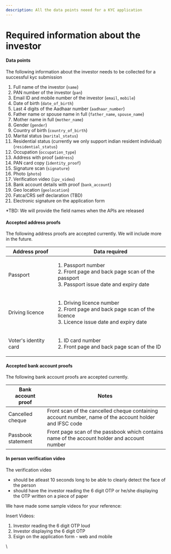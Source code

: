 ```yaml
---
description: All the data points neeed for a KYC application
---
```


# Required information about the investor

#### Data points <a href="#data-points" id="data-points"></a>

The following information about the investor needs to be collected for a successful kyc submission

1. Full name of the investor (`name`)
2. PAN number of the investor (`pan`)
3. Email ID and mobile number of the investor (`email`, `mobile`)
4. Date of birth (`date_of_birth`)
5. Last 4 digits of the Aadhaar number (`aadhaar_number`)
6. Father name or spouse name in full (`father_name`, `spouse_name`)
7. Mother name in full (`mother_name`)
8. Gender (`gender`)
9. Country of birth (`country_of_birth`)
10. Marital status (`marital_status`)
11. Residential status (currently we only support indian resident individual) (`residential_status`)
12. Occupation (`occupation_type`)
13. Address with proof (`address`)
14. PAN card copy (`identity_proof`)
15. Signature scan (`signature`)
16. Photo (`photo`)
17. Verification video (`ipv_video`)
18. Bank account details with proof (`bank_account`)
19. Geo location (`geolocation`)
20. Fatca/CRS self declaration (TBD)
21. Electronic signature on the application form

\*TBD: We will provide the field names when the APIs are released

#### Accepted address proofs <a href="#accepted-address-proofs" id="accepted-address-proofs"></a>

The following address proofs are accepted currently. We will include more in the future.

| Address proof         | Data required                                                                                                                |
| --------------------- | ---------------------------------------------------------------------------------------------------------------------------- |
| Passport              | <p>1. Passport number<br>2. Front page and back page scan of the passport<br>3. Passport issue date and expiry date</p>      |
| Driving licence       | <p>1. Driving licence number<br>2. Front page and back page scan of the licence<br>3. Licence issue date and expiry date</p> |
| Voter's identity card | <p>1. ID card number<br>2. Front page and back page scan of the ID</p>                                                       |

#### Accepted bank account proofs <a href="#accepted-bank-account-proofs" id="accepted-bank-account-proofs"></a>

The following bank account proofs are accepted currently.

| Bank account proof | Notes                                                                                                  |
| ------------------ | ------------------------------------------------------------------------------------------------------ |
| Cancelled cheque   | Front scan of the cancelled cheque containing account number, name of the account holder and IFSC code |
| Passbook statement | Front page scan of the passbook which contains name of the account holder and account number           |

#### In person verification video <a href="#in-person-verification-video" id="in-person-verification-video"></a>

The verification video

* should be atleast 10 seconds long to be able to clearly detect the face of the person
* should have the investor reading the 6 digit OTP or he/she displaying the OTP written on a piece of paper

We have made some sample videos for your reference:

Insert Videos:

1. Investor reading the 6 digit OTP loud
2. Investor displaying the 6 digit OTP
3. Esign on the application form - web and mobile

\
